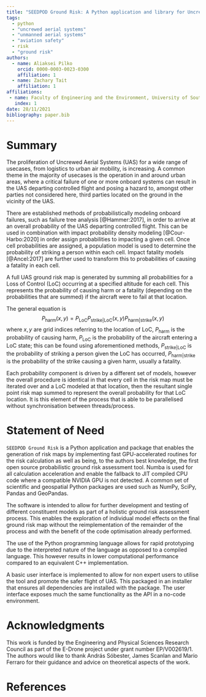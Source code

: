 ```yaml
---
title: "SEEDPOD Ground Risk: A Python application and library for Uncrewed Aerial Systems ground risk analysis and risk-aware path finding"
tags:
  - python
  - "uncrewed aerial systems"
  - "unmanned aerial systems"
  - "aviation safety"
  - risk
  - "ground risk"
authors:
  - name: Aliaksei Pilko
    orcid: 0000-0003-0023-0300
    affiliation: 1
  - name: Zachary Tait
    affiliation: 1
affiliations:
 - name: Faculty of Engineering and the Environment, University of Southampton
   index: 1
date: 28/11/2021
bibliography: paper.bib
---
```


# Summary
The proliferation of Uncrewed Aerial Systems (UAS) for a wide range of usecases, from logistics to urban air mobility, is increasing. A common theme in the majority of usecases is the operation in and around urban areas, where a critical failure of one or more onboard systems can result in the UAS departing controlled flight and posing a hazard to, amongst other parties not considered here, third parties located on the ground in the vicinity of the UAS. 

There are established methods of probabilistically modeling onboard failures, such as failure tree analysis [@Hammer:2017], in order to arrive at an overall probability of the UAS departing controlled flight. This can be used in combination with impact probability density modeling [@Cour-Harbo:2020] in order assign probabilities to impacting a given cell. Once cell probabilities are assigned, a population model is used to determine the probability of striking a person within each cell. Impact fatality models [@Ancel:2017] are further used to transform this to probabilities of causing a fatality in each cell. 

A full UAS ground risk map is generated by summing all probabilities for a Loss of Control (LoC) occurring at a specified altitude for each cell. This represents the probability of causing harm or a fatality (depending on the probabilities that are summed) if the aircraft were to fail at that location.

The general equation is $$P_{\mathrm{harm}}(x,y) = P_{\mathrm{LoC}} P_{\mathrm{strike|LoC}}(x,y) P_{\mathrm{harm|strike}}(x,y)$$ where $x,y$ are grid indices referring to the location of LoC, $P_{\mathrm{harm}}$ is the probability of causing harm, $P_{\mathrm{LoC}}$ is the probability of the aircraft entering a LoC state; this can be found using aforementioned methods, $P_{\mathrm{strike|LoC}}$ is the probability of striking a person given the LoC has occurred, $P_{\mathrm{harm|strike}}$ is the probability of the strike causing a given harm, usually a fatality.

Each probability component is driven by a different set of models, however the overall procedure is identical in that every cell in the risk map must be iterated over and a LoC modeled at that location, then the resultant single point risk map summed to represent the overall probability for that LoC location. It is this element of the process that is able to be parallelised without synchronisation between threads/process.


# Statement of Need
`SEEDPOD Ground Risk` is a Python application and package that enables the generation of risk maps by implementing fast GPU-accelerated routines for the risk calculation as well as being, to the authors best knowledge, the first open source probabilistic ground risk assessment tool. Numba is used for all calculation acceleration and enable the fallback to JIT compiled CPU code where a compatible NVIDIA GPU is not detected. A common set of scientific and geospatial Python packages are used such as NumPy, SciPy, Pandas and GeoPandas.

The software is intended to allow for further development and testing of different constituent models as part of  a holistic ground risk assessment process. This enables the exploration of individual model effects on the final ground risk map without the reimplementation of the remainder of the process and with the benefit of the code optimisation already performed.

The use of the Python programming language allows for rapid prototyping due to the interpreted nature of the language as opposed to a compiled language. This however results in lower computational performance compared to an equivalent C++ implementation.

A basic user interface is implemented to allow for non expert users to utilise the tool and promote the safer flight of UAS. This packaged in an installer that ensures all dependencies are installed with the package. The user interface exposes much the same functionality as the API in a no-code environment.

# Acknowledgments
This work is funded by the Engineering and Physical Sciences Research Council as part of the E-Drone project under grant number EP/V002619/1.
The authors would like to thank András Sóbester, James Scanlan and Mario Ferraro for their guidance and advice on theoretical aspects of the work.

# References
